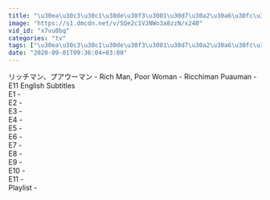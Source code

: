 ```yaml
---
title: "\u30ea\u30c3\u30c1\u30de\u30f3\u3001\u30d7\u30a2\u30a6\u30fc\u30de\u30f3 - Rich Man, Poor Woman - Ricchiman Puauman - E11 English Subtitles"
image: "https://s1.dmcdn.net/v/SQe2c1VJNWo3a8zzN/x240"
vid_id: "x7vu8bq"
categories: "tv"
tags: ["\u30ea\u30c3\u30c1\u30de\u30f3\u3001\u30d7\u30a2\u30a6\u30fc\u30de\u30f3","Woman","Ricchiman"]
date: "2020-09-01T09:36:04+03:00"
---
```

リッチマン、プアウーマン -  Rich Man, Poor Woman - Ricchiman Puauman - E11 English Subtitles  <br>E1 -   <br>E2 -   <br>E3 -   <br>E4 -   <br>E5 -   <br>E6 -   <br>E7 -   <br>E8 -   <br>E9 -   <br>E10 -   <br>E11 -   <br>Playlist - 

